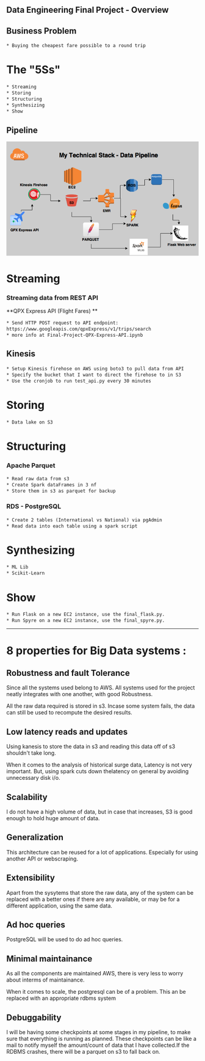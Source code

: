 ## Data Engineering Final Project - Overview

## Business Problem

    * Buying the cheapest fare possible to a round trip

# The "5Ss"
    * Streaming
    * Storing
    * Structuring
    * Synthesizing
    * Show

## Pipeline 

<img src="my_dag.png">



# Streaming

### Streaming data from REST API 
**QPX Express API (Flight Fares) **

    * Send HTTP POST request to API endpoint: https://www.googleapis.com/qpxExpress/v1/trips/search
    * more info at Final-Project-QPX-Express-API.ipynb
    
## Kinesis
    * Setup Kinesis firehose on AWS using boto3 to pull data from API
    * Specify the bucket that I want to direct the firehose to in S3
    * Use the cronjob to run test_api.py every 30 minutes


# Storing
    * Data lake on S3

# Structuring  

### Apache Parquet
    * Read raw data from s3
    * Create Spark dataFrames in 3 nf
    * Store them in s3 as parquet for backup

### RDS - PostgreSQL

    * Create 2 tables (International vs National) via pgAdmin
    * Read data into each table using a spark script

# Synthesizing
    * ML Lib
    * Scikit-Learn

# Show
    * Run Flask on a new EC2 instance, use the final_flask.py.
    * Run Spyre on a new EC2 instance, use the final_spyre.py.


-------
 
# 8 properties for Big Data systems :

## Robustness and fault Tolerance
Since all the systems used belong to AWS. All systems used for the project neatly integrates with one another, with good Robustness.

All the raw data required is stored in s3. Incase some system fails, the data can still be used to recompute the desired results.


## Low latency reads and updates
Using kanesis to store the data in s3 and reading this data off of s3 shouldn't take long.

When it comes to the analysis of historical surge data, Latency is not very important. But, using spark cuts down thelatency on general by avoiding unnecessary disk i/o.

## Scalability
I do not have a high volume of data, but in case that increases, S3 is good enough to hold huge amount of data.

## Generalization
This architecture can be reused for a lot of applications. Especially for using another API or webscraping.

## Extensibility
Apart from the sysytems that store the raw data, any of the system can be replaced with a better ones if there are any available, or may be for a different application, using the same data.

## Ad hoc queries
PostgreSQL will be used to do ad hoc queries.


## Minimal maintainance
As all the components are maintained AWS, there is very less to worry about interms of maintainance.

When it comes to scale, the postgresql can be of a problem. This an be replaced with an appropriate rdbms system

## Debuggability
I will be having some checkpoints at some stages in my pipeline, to make sure that everything is running as planned. These checkpoints can be like a mail to notify myself the amount/count of data that I have collected.If the RDBMS crashes, there will be a parquet on s3 to fall back on.
